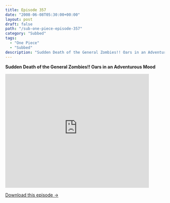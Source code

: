 ```yaml
---
title: Episode 357
date: "2008-06-08T05:30:00+00:00"
layout: post
draft: false
path: "/sub-one-piece-episode-357"
category: "Subbed"
tags:
  - "One Piece"
  - "Subbed"
description: "Sudden Death of the General Zombies!! Oars in an Adventurous Mood"
---
```


**Sudden Death of the General Zombies!! Oars in an Adventurous Mood**

<iframe width="640" height="360" src="https://www.rapidvideo.com/e/FXV0JPLEL5" frameborder="0" marginwidth=0 marginheight=0 scrolling=no allowfullscreen style="max-width:90%;"></iframe>

<a href="http://ouo.io/qs/eCodkFEQ?s=https://www.rapidvideo.com/d/FXV0JPLEL5" class="styled_a">Download this episode →</a>

